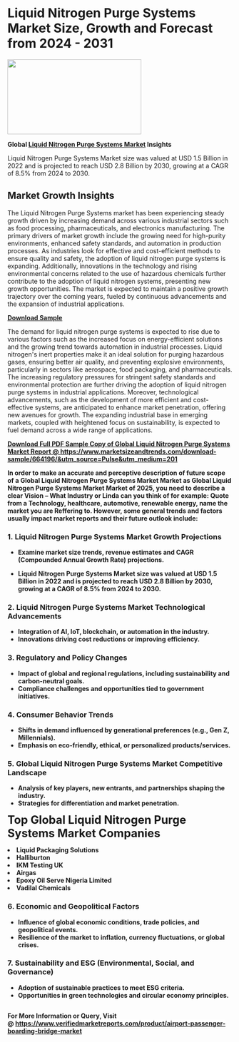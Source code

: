 <H1>Liquid Nitrogen Purge Systems Market Size, Growth and Forecast from 2024 - 2031</H1><img class="aligncenter size-medium wp-image-584254" src="https://thirdeyenews.in/wp-content/uploads/2024/09/Global-Market-Research-300x168.jpeg" alt="" width="300" height="168" /><p><strong>Global&nbsp;<a href="https://www.marketsizeandtrends.com/download-sample/664196/&amp;utm_source=Pulse&amp;utm_medium=201">Liquid Nitrogen Purge Systems Market</a> Insights</strong></p><p>Liquid Nitrogen Purge Systems Market size was valued at USD 1.5 Billion in 2022 and is projected to reach USD 2.8 Billion by 2030, growing at a CAGR of 8.5% from 2024 to 2030.</p><p><h2>Market Growth Insights</h2> <p>The Liquid Nitrogen Purge Systems market has been experiencing steady growth driven by increasing demand across various industrial sectors such as food processing, pharmaceuticals, and electronics manufacturing. The primary drivers of market growth include the growing need for high-purity environments, enhanced safety standards, and automation in production processes. As industries look for effective and cost-efficient methods to ensure quality and safety, the adoption of liquid nitrogen purge systems is expanding. Additionally, innovations in the technology and rising environmental concerns related to the use of hazardous chemicals further contribute to the adoption of liquid nitrogen systems, presenting new growth opportunities. The market is expected to maintain a positive growth trajectory over the coming years, fueled by continuous advancements and the expansion of industrial applications.</p> <p><strong><a href="#">Download Sample</a></strong></p> <p>The demand for liquid nitrogen purge systems is expected to rise due to various factors such as the increased focus on energy-efficient solutions and the growing trend towards automation in industrial processes. Liquid nitrogen's inert properties make it an ideal solution for purging hazardous gases, ensuring better air quality, and preventing explosive environments, particularly in sectors like aerospace, food packaging, and pharmaceuticals. The increasing regulatory pressures for stringent safety standards and environmental protection are further driving the adoption of liquid nitrogen purge systems in industrial applications. Moreover, technological advancements, such as the development of more efficient and cost-effective systems, are anticipated to enhance market penetration, offering new avenues for growth. The expanding industrial base in emerging markets, coupled with heightened focus on sustainability, is expected to fuel demand across a wide range of applications. <p><strong><a href="#"></p><p><span class=""><strong>Download Full PDF Sample Copy of Global Liquid Nitrogen Purge Systems Market Report</strong> @ <a href="https://www.marketsizeandtrends.com/download-sample/664196/&amp;utm_source=Pulse&amp;utm_medium=201" target="_blank">https://www.marketsizeandtrends.com/download-sample/664196/&amp;utm_source=Pulse&amp;utm_medium=201</a></span></p><p>In order to make an accurate and perceptive description of future scope of a Global&nbsp;Liquid Nitrogen Purge Systems Market Market as Global&nbsp;Liquid Nitrogen Purge Systems Market Market of 2025, you need to describe a clear Vision &ndash; What Industry or Linda can you think of for example: Quote from a Technology, healthcare, automotive, renewable energy, name the market you are Reffering to. However, some general trends and factors usually impact market reports and their future outlook include:</p><h3>1.&nbsp;<strong>Liquid Nitrogen Purge Systems Market Growth Projections</strong></h3><ul><li>Examine market size trends, revenue estimates and CAGR (Compounded Annual Growth Rate) projections.</li><li><p>Liquid Nitrogen Purge Systems Market size was valued at USD 1.5 Billion in 2022 and is projected to reach USD 2.8 Billion by 2030, growing at a CAGR of 8.5% from 2024 to 2030.</p></li></ul><h3>2.&nbsp;<strong>Liquid Nitrogen Purge Systems Market Technological Advancements</strong></h3><ul><li>Integration of AI, IoT, blockchain, or automation in the industry.</li><li>Innovations driving cost reductions or improving efficiency.</li></ul><h3>3.&nbsp;<strong>Regulatory and Policy Changes</strong></h3><ul><li>Impact of global and regional regulations, including sustainability and carbon-neutral goals.</li><li>Compliance challenges and opportunities tied to government initiatives.</li></ul><h3>4.&nbsp;<strong>Consumer Behavior Trends</strong></h3><ul><li>Shifts in demand influenced by generational preferences (e.g., Gen Z, Millennials).</li><li>Emphasis on eco-friendly, ethical, or personalized products/services.</li></ul><h3>5.&nbsp;<strong>Global Liquid Nitrogen Purge Systems Market Competitive Landscape</strong></h3><ul><li>Analysis of key players, new entrants, and partnerships shaping the industry.</li><li>Strategies for differentiation and market penetration.</li></ul><p data-pm-slice="1 1 []"><span style="color: inherit; font-family: inherit; font-size: 25px;">Top Global Liquid Nitrogen Purge Systems Market Companies</span></p><div class="" data-test-id=""><p><li>Liquid Packaging Solutions</li><li> Halliburton</li><li> IKM Testing UK</li><li> Airgas</li><li> Epoxy Oil Serve Nigeria Limited</li><li> Vadilal Chemicals</li></p></div><h3>6.&nbsp;<strong>Economic and Geopolitical Factors</strong></h3><ul><li>Influence of global economic conditions, trade policies, and geopolitical events.</li><li>Resilience of the market to inflation, currency fluctuations, or global crises.</li></ul><h3>7.&nbsp;<strong>Sustainability and ESG (Environmental, Social, and Governance)</strong></h3><ul><li>Adoption of sustainable practices to meet ESG criteria.</li><li>Opportunities in green technologies and circular economy principles.</li></ul><h2><strong style="font-size: 14px;">For More Information or Query, Visit @&nbsp;</strong><a style="background-color: #ffffff; font-size: 14px;" href="https://www.marketsizeandtrends.com/report/liquid-nitrogen-purge-systems-market/" target="_blank">https://www.verifiedmarketreports.com/product/airport-passenger-boarding-bridge-market</a></h2>
